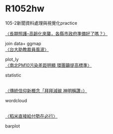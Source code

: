 # R1052hw
105-2新聞資料處理與視覺化practice



<a href="https://b02607055.github.io/R1052hw/LTCTaiwan/LTCTaiwan.html" target="_blank"  title="〈長期照護–高齡化來襲，各縣市政府準備好了嗎？〉
">〈長期照護–高齡化來襲，各縣市政府準備好了嗎？〉
</a>
<br>
<p>join data+ ggmap
<br>
<a href="https://b02607055.github.io/R1052hw/plotly_NTUteacher/plotly_ntuteacher_html.html" target="_blank"  title="〈台大助教裁員風波〉
">〈台大助教裁員風波〉
</a>
<br>
<p>plot_ly
<br>
<a href="https://b02607055.github.io/R1052hw/statistic/HW3.html" target="_blank"  title="〈〈南北PM10污染差距明顯 環團籲提高標準〉
">〈南北PM10污染差距明顯 環團籲提高標準〉
</a>
<br>
<p>statistic</p>
<br>
<a href="https://jimmmmmmmmmmm.github.io/Rprogram/RfinalProject/Rfinalproject_edit.html" target="_blank"  title="〈傳統信仰新概念「拜拜減碳 神明稱讚」〉
">〈傳統信仰新概念「拜拜減碳 神明稱讚」〉
</a>
<br>
<p>wordcloud</p>
<br>
<a href="https://b02607055.github.io/R1052hw/barplot_rice/HW1.html" target="_blank"  title="〈稻米直接給付勢在必行〉
">〈稻米直接給付勢在必行〉
</a>
<br>
<p>barplot</p>
<br>
